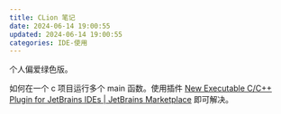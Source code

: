 ```yaml
---
title: CLion 笔记
date: 2024-06-14 19:00:55
updated: 2024-06-14 19:00:55
categories: IDE-使用
---
```


个人偏爱绿色版。

如何在一个 c 项目运行多个 main 函数。使用插件 [New Executable C/C++ Plugin for JetBrains IDEs | JetBrains Marketplace](https://plugins.jetbrains.com/plugin/12078-new-executable-c-c-) 即可解决。
